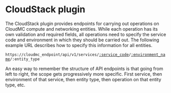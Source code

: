 # CloudStack plugin

The CloudStack plugin provides endpoints for carrying out operations on CloudMC compute and networking entities. While each operation has its own validation and required fields, all operations need to specify the service code and environment in which they should be carried out. The following example URL describes how to specify this information for all entities.

<code>https://cloudmc_endpoint/api/v1/services/<a href="#administration-service-connections">:service_code</a>/<a href="#administration-environments">:environment_name</a>/:entity_type</code>

<aside class="notice">
An easy way to remember the structure of API endpoints is that going from left to right, the scope gets progressively more specific. First service, then environment of that service, then entity type, then operation on that entity type, etc.
</aside>
